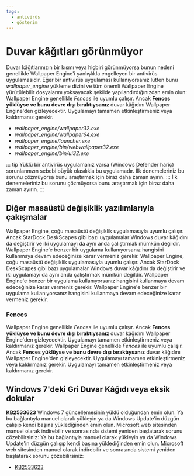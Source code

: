 ```yaml
---
tags:
  - antivirüs
  - gösterim
---
```


# Duvar kâğıtları görünmüyor

Duvar kâğıtlarınızın bir kısmı veya hiçbiri görünmüyorsa bunun nedeni genellikle Wallpaper Engine'i yanlışlıkla engelleyen bir antivirüs uygulamasıdır. Eğer bir antivirüs uygulaması kullanıyorsanız lütfen bunu *wallpaper_engine* yükleme dizini ve tüm önemli Wallpaper Engine yürütülebilir dosyalarını yoksayacak şekilde yapılandırdığınızdan emin olun: Wallpaper Engine genellikle *Fences* ile uyumlu çalışır. Ancak **Fences yüklüyse ve bunu devre dışı bıraktıysanız** duvar kâğıdını Wallpaper Engine'den gizleyecektir. Uygulamayı tamamen etkinleştirmeniz veya kaldırmanız gerekir.

* *wallpaper_engine/wallpaper32.exe*
* *wallpaper_engine/wallpaper64.exe*
* *wallpaper_engine/launcher.exe*
* *wallpaper_engine/bin/webwallpaper32.exe*
* *wallpaper_engine/bin/ui32.exe*

::: tip Yüklü bir antivirüs uygulamanız varsa (Windows Defender hariç) sorunlarınızın sebebi büyük olasılıkla bu uygulamadır. İlk denemeleriniz bu sorunu çözmüyorsa bunu araştırmak için biraz daha zaman ayırın. ::: İlk denemeleriniz bu sorunu çözmüyorsa bunu araştırmak için biraz daha zaman ayırın. :::

## Diğer masaüstü değişiklik yazılımlarıyla çakışmalar

Wallpaper Engine, çoğu masaüstü değişiklik uygulamasıyla uyumlu çalışır. Ancak StarDock DeskScapes gibi bazı uygulamalar Windows duvar kâğıdını da değiştirir ve iki uygulamayı da aynı anda çalıştırmak mümkün değildir. Wallpaper Engine'e benzer bir uygulama kullanıyorsanız hangisini kullanmaya devam edeceğinize karar vermeniz gerekir. Wallpaper Engine, çoğu masaüstü değişiklik uygulamasıyla uyumlu çalışır. Ancak StarDock DeskScapes gibi bazı uygulamalar Windows duvar kâğıdını da değiştirir ve iki uygulamayı da aynı anda çalıştırmak mümkün değildir. Wallpaper Engine'e benzer bir uygulama kullanıyorsanız hangisini kullanmaya devam edeceğinize karar vermeniz gerekir. Wallpaper Engine'e benzer bir uygulama kullanıyorsanız hangisini kullanmaya devam edeceğinize karar vermeniz gerekir.

### Fences

Wallpaper Engine genellikle *Fences* ile uyumlu çalışır. Ancak **Fences yüklüyse ve bunu devre dışı bıraktıysanız** duvar kâğıdını Wallpaper Engine'den gizleyecektir. Uygulamayı tamamen etkinleştirmeniz veya kaldırmanız gerekir. Wallpaper Engine genellikle *Fences* ile uyumlu çalışır. Ancak **Fences yüklüyse ve bunu devre dışı bıraktıysanız** duvar kâğıdını Wallpaper Engine'den gizleyecektir. Uygulamayı tamamen etkinleştirmeniz veya kaldırmanız gerekir. Uygulamayı tamamen etkinleştirmeniz veya kaldırmanız gerekir.

## Windows 7'deki Gri Duvar Kâğıdı veya eksik dokular

**KB2533623** Windows 7 güncellemesinin yüklü olduğundan emin olun. Ya bu bağlantıyla manuel olarak yükleyin ya da Windows Update'in düzgün çalışıp kendi başına yüklediğinden emin olun. Microsoft web sitesinden manuel olarak indirebilir ve sonrasında sistemi yeniden başlatarak sorunu çözebilirsiniz: Ya bu bağlantıyla manuel olarak yükleyin ya da Windows Update'in düzgün çalışıp kendi başına yüklediğinden emin olun. Microsoft web sitesinden manuel olarak indirebilir ve sonrasında sistemi yeniden başlatarak sorunu çözebilirsiniz:

* [KB2533623](https://support.microsoft.com/en-us/help/2533623/microsoft-security-advisory-insecure-library-loading-could-allow-remot)